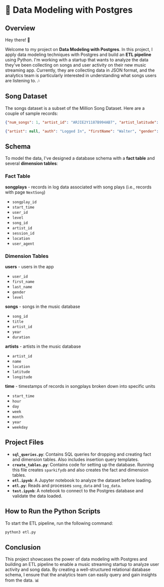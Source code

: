 # 🎵 Data Modeling with Postgres

## Overview

Hey there! 👋

Welcome to my project on **Data Modeling with Postgres**. In this project, I apply data modeling techniques with Postgres and build an **ETL pipeline** using Python. I'm working with a startup that wants to analyze the data they've been collecting on songs and user activity on their new music streaming app. Currently, they are collecting data in JSON format, and the analytics team is particularly interested in understanding what songs users are listening to. 🎶

## Song Dataset

The songs dataset is a subset of the Million Song Dataset. Here are a couple of sample records:

```json
{"num_songs": 1, "artist_id": "ARJIE2Y1187B994AB7", "artist_latitude": null, "artist_longitude": null, "artist_location": "", "artist_name": "Line Renaud", "song_id": "SOUPIRU12A6D4FA1E1", "title": "Der Kleine Dompfaff", "duration": 152.92036, "year": 0}
```

```json
{"artist": null, "auth": "Logged In", "firstName": "Walter", "gender": "M", "itemInSession": 0, "lastName": "Frye", "length": null, "level": "free", "location": "San Francisco-Oakland-Hayward, CA", "method": "GET", "page": "Home", "registration": 1540919166796.0, "sessionId": 38, "song": null, "status": 200, "ts": 1541105830796, "userAgent": "\"Mozilla\/5.0 (Macintosh; Intel Mac OS X 10_9_4) AppleWebKit\/537.36 (KHTML, like Gecko) Chrome\/36.0.1985.143 Safari\/537.36\"", "userId": "39"}
```

## Schema

To model the data, I've designed a database schema with a **fact table** and several **dimension tables**:

### Fact Table

**songplays** - records in log data associated with song plays (i.e., records with page `NextSong`)

- `songplay_id`
- `start_time`
- `user_id`
- `level`
- `song_id`
- `artist_id`
- `session_id`
- `location`
- `user_agent`

### Dimension Tables

**users** - users in the app

- `user_id`
- `first_name`
- `last_name`
- `gender`
- `level`

**songs** - songs in the music database

- `song_id`
- `title`
- `artist_id`
- `year`
- `duration`

**artists** - artists in the music database

- `artist_id`
- `name`
- `location`
- `latitude`
- `longitude`

**time** - timestamps of records in songplays broken down into specific units

- `start_time`
- `hour`
- `day`
- `week`
- `month`
- `year`
- `weekday`

## Project Files

- **`sql_queries.py`**: Contains SQL queries for dropping and creating fact and dimension tables. Also includes insertion query templates.
- **`create_tables.py`**: Contains code for setting up the database. Running this file creates `sparkifydb` and also creates the fact and dimension tables.
- **`etl.ipynb`**: A Jupyter notebook to analyze the dataset before loading.
- **`etl.py`**: Reads and processes `song_data` and `log_data`.
- **`test.ipynb`**: A notebook to connect to the Postgres database and validate the data loaded.

## How to Run the Python Scripts

To start the ETL pipeline, run the following command:

```bash
python3 etl.py
```

## Conclusion

This project showcases the power of data modeling with Postgres and building an ETL pipeline to enable a music streaming startup to analyze user activity and song data. By creating a well-structured relational database schema, I ensure that the analytics team can easily query and gain insights from the data. 📊

